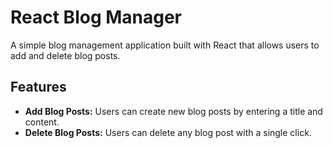 # React Blog Manager

A simple blog management application built with React that allows users to add and delete blog posts.

## Features

- **Add Blog Posts:** Users can create new blog posts by entering a title and content.
- **Delete Blog Posts:** Users can delete any blog post with a single click.

